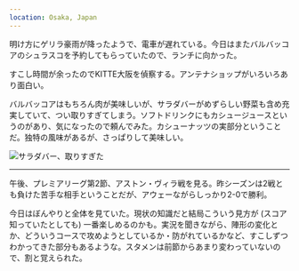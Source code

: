 ```yaml
---
location: Osaka, Japan
---
```


明け方にゲリラ豪雨が降ったようで、電車が遅れている。今日はまたバルバッコアのシュラスコを予約してもらっていたので、ランチに向かった。

すこし時間が余ったのでKITTE大阪を偵察する。アンテナショップがいろいろあり面白い。

バルバッコアはもちろん肉が美味しいが、サラダバーがめずらしい野菜も含め充実していて、つい取りすぎてしまう。ソフトドリンクにもカシュージュースというのがあり、気になったので頼んでみた。カシューナッツの実部分ということだ。独特の風味があるが、さっぱりして美味しい。

![サラダバー、取りすぎた](https://photos.apkas.net/medium/202408/20240825-120739.webp)

---

午後、プレミアリーグ第2節、アストン・ヴィラ戦を見る。昨シーズンは2戦とも負けた苦手な相手ということだが、アウェーながらしっかり2-0で勝利。

今日はぼんやりと全体を見ていた。現状の知識だと結局こういう見方が (スコア知っていたとしても) 一番楽しめるのかも。実況を聞きながら、陣形の変化とか、どういうコースで攻めようとしているか・防がれているかなど、すこしずつわかってきた部分もあるような。スタメンは前節からあまり変わっていないので、割と覚えられた。
